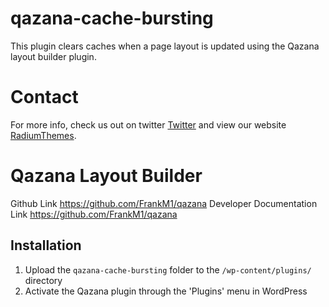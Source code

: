 # qazana-cache-bursting

This plugin clears caches when a page layout is updated using the Qazana layout builder plugin.


# Contact
For more info, check us out on twitter <a href="https://twitter.com/RadiumThemes">Twitter</a> and view our website <a href="https://radiumthemes.com">RadiumThemes</a>.

# Qazana Layout Builder
Github Link <a href="https://github.com/FrankM1/qazana">https://github.com/FrankM1/qazana</a>
Developer Documentation Link <a href="https://github.com/FrankM1/qazana">https://github.com/FrankM1/qazana</a>

## Installation

1. Upload the `qazana-cache-bursting` folder to the `/wp-content/plugins/` directory
2. Activate the Qazana plugin through the 'Plugins' menu in WordPress
